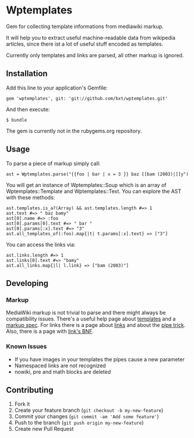 # Wptemplates

Gem for collecting template informations from mediawiki markup. 

It will help you to extract useful machine-readable data from
wikipedia articles, since there ist a lot of useful stuff
encoded as templates.

Currently only templates and links are parsed, all other markup is ignored.

## Installation

Add this line to your application's Gemfile:

    gem 'wptemplates', git: 'git://github.com/bxt/wptemplates.git'

And then execute:

    $ bundle

The gem is currently not in the rubygems.org repository. 

## Usage

To parse a piece of markup simply call:

<!-- EXAMPLES:INIT -->
    ast = Wptemplates.parse("{{foo | bar | x = 3 }} baz [[bam (2003)|]]y")

<!-- /EXAMPLES -->

You will get an instance of Wptemplates::Soup which is an array of
Wptemplates::Template and Wptemplates::Text. You can explore the AST with
these methods:

<!-- EXAMPLES:intro -->
    ast.templates.is_a?(Array) && ast.templates.length #=> 1
    ast.text #=> " baz bamy"
    ast[0].name #=> :foo
    ast[0].params[0].text #=> " bar "
    ast[0].params[:x].text #=> "3"
    ast.all_templates_of(:foo).map{|t| t.params[:x].text} => ["3"]
<!-- /EXAMPLES -->

You can access the links via: 

<!-- EXAMPLES:links -->
    ast.links.length #=> 1
    ast.links[0].text #=> "bamy"
    ast.all_links.map{|l| l.link} => ["bam (2003)"]
<!-- /EXAMPLES -->

## Developing

### Markup

MediaWiki markup is not trivial to parse and there might always
be compatibility issues. There's a useful help page about 
[templates][tmplh] and a [markup spec][mspec]. For links there
is a page about [links][linkh] and about the [pipe trick][ptrkh]. 
Also, there is a page with [link's BNF][lnbnf]. 

### Known Issues

* If you have images in your templates the pipes cause a new parameter
* Namespaced links are not recognized
* nowiki, pre and math blocks are deleted

## Contributing

1. Fork it
2. Create your feature branch (`git checkout -b my-new-feature`)
3. Commit your changes (`git commit -am 'Add some feature'`)
4. Push to the branch (`git push origin my-new-feature`)
5. Create new Pull Request

[tmplh]: http://en.wikipedia.org/wiki/Help:Template#Usage_syntax "English Wikipedia Template help page, syntax section"
[mspec]: http://www.mediawiki.org/wiki/Markup_spec "MediaWiki Markup spec"
[linkh]: http://en.wikipedia.org/wiki/Help:Link "English Wikipedia Link help page"
[ptrkh]: http://en.wikipedia.org/wiki/Help:Pipe_trick "English Wikipedia Pipe trick help page"
[lnbnf]: http://www.mediawiki.org/wiki/Markup_spec/BNF/Links "MediaWiki Link BNF"
